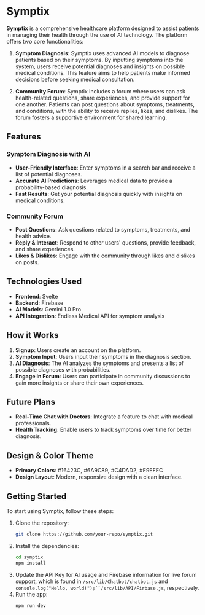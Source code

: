# Symptix

**Symptix** is a comprehensive healthcare platform designed to assist patients in managing their health through the use of AI technology. The platform offers two core functionalities:

1. **Symptom Diagnosis**: Symptix uses advanced AI models to diagnose patients based on their symptoms. By inputting symptoms into the system, users receive potential diagnoses and insights on possible medical conditions. This feature aims to help patients make informed decisions before seeking medical consultation.

2. **Community Forum**: Symptix includes a forum where users can ask health-related questions, share experiences, and provide support for one another. Patients can post questions about symptoms, treatments, and conditions, with the ability to receive replies, likes, and dislikes. The forum fosters a supportive environment for shared learning.

## Features

### Symptom Diagnosis with AI

- **User-Friendly Interface**: Enter symptoms in a search bar and receive a list of potential diagnoses.
- **Accurate AI Predictions**: Leverages medical data to provide a probability-based diagnosis.
- **Fast Results**: Get your potential diagnosis quickly with insights on medical conditions.

### Community Forum

- **Post Questions**: Ask questions related to symptoms, treatments, and health advice.
- **Reply & Interact**: Respond to other users' questions, provide feedback, and share experiences.
- **Likes & Dislikes**: Engage with the community through likes and dislikes on posts.

## Technologies Used

- **Frontend**: Svelte
- **Backend**: Firebase
- **AI Models**: Gemini 1.0 Pro
- **API Integration**: Endless Medical API for symptom analysis

## How it Works

1. **Signup**: Users create an account on the platform.
2. **Symptom Input**: Users input their symptoms in the diagnosis section.
3. **AI Diagnosis**: The AI analyzes the symptoms and presents a list of possible diagnoses with probabilities.
4. **Engage in Forum**: Users can participate in community discussions to gain more insights or share their own experiences.

## Future Plans

- **Real-Time Chat with Doctors**: Integrate a feature to chat with medical professionals.
- **Health Tracking**: Enable users to track symptoms over time for better diagnosis.

## Design & Color Theme

- **Primary Colors**: #16423C, #6A9C89, #C4DAD2, #E9EFEC
- **Design Layout**: Modern, responsive design with a clean interface.

## Getting Started

To start using Symptix, follow these steps:

1. Clone the repository:
   ```bash
   git clone https://github.com/your-repo/symptix.git
   ```
2. Install the dependencies:
   ```bash
   cd symptix
   npm install
   ```
3. Update the API Key for AI usage and Firebase information for live forum support, which is found in `/src/lib/Chatbot/chatbot.js` and `console.log("Hello, world!");``/src/lib/API/Firbase.js`, respectively.
4. Run the app:
   ```bash
   npm run dev
   ```

